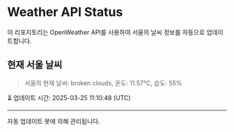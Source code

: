 
# Weather API Status

이 리포지토리는 OpenWeather API를 사용하여 서울의 날씨 정보를 자동으로 업데이트합니다.

## 현재 서울 날씨
> 서울의 현재 날씨: broken clouds, 온도: 11.57°C, 습도: 55%

⏳ 업데이트 시간: 2025-03-25 11:10:48 (UTC)

---
자동 업데이트 봇에 의해 관리됩니다.
